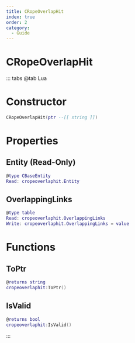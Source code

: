 ```yaml
---
title: CRopeOverlapHit
index: true
order: 2
category:
  - Guide
---
```


# CRopeOverlapHit

::: tabs
@tab Lua
# Constructor
```lua
CRopeOverlapHit(ptr --[[ string ]])
```
# Properties
## Entity (Read-Only)
```lua
@type CBaseEntity
Read: cropeoverlaphit.Entity
```
## OverlappingLinks 
```lua
@type table
Read: cropeoverlaphit.OverlappingLinks
Write: cropeoverlaphit.OverlappingLinks = value
```
# Functions
## ToPtr
```lua
@returns string
cropeoverlaphit:ToPtr()
```
## IsValid
```lua
@returns bool
cropeoverlaphit:IsValid()
```

:::